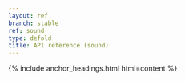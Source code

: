 ```yaml
---
layout: ref
branch: stable
ref: sound
type: defold
title: API reference (sound)
---
```

{% include anchor_headings.html html=content %}